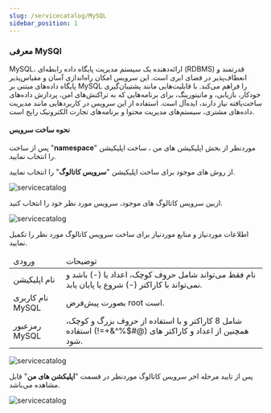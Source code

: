 ```yaml
---
slug: /servicecatalog/MySQL
sidebar_position: 1
---
```


### معرفی MySQl

  MySQL، ارائه‌دهنده یک سیستم مدیریت پایگاه داده رابطه‌ای (RDBMS) قدرتمند و انعطاف‌پذیر در فضای ابری است. این سرویس امکان راه‌اندازی آسان و مقیاس‌پذیر پایگاه داده‌های مبتنی بر MySQL را فراهم می‌کند. با قابلیت‌هایی مانند پشتیبان‌گیری خودکار، بازیابی، و مانیتورینگ، برای برنامه‌هایی که به تراکنش‌های امن،  پردازش داده‌های ساخت‌یافته نیاز دارند، ایده‌آل است. استفاده از این سرویس در کاربردهایی مانند مدیریت داده‌های مشتری، سیستم‌های مدیریت محتوا و برنامه‌های تجارت الکترونیک رایج است.

#### نحوه ساخت سرویس

پس از ساخت "**namespace**" موردنظر از بخش اپلیکیشن های من ، ساخت اپلیکیشن را انتخاب نمایید.

از روش های موجود برای ساخت اپلیکیشن "**سرویس کاتالوگ**" را انتخاب نمایید.

![servicecatalog](/img/servicecatalog/servicecatalog00.png)

ازبین سرویس کاتالوگ های موجود، سرویس مورد نظر خود را انتخاب کنید.

![servicecatalog](/img/servicecatalog/servicecatalog0.png)

اطلاعات موردنیاز و منابع موردنیاز برای ساخت سرویس کاتالوگ مورد نظر را تکمیل نمایید.


<table>
    <thead>
        <tr>
            <td>ورودی</td>
            <td>توضیحات</td>
        </tr>
    </thead>
    <tbody>
        <tr>
            <td>نام اپلیکیشن</td>
            <td>نام فقط می‌تواند شامل حروف کوچک، اعداد یا (-) باشد و نمی‌تواند با کاراکتر (-) شروع یا پایان یابد.</td>
        </tr>
        <tr>
            <td>نام کاربری MySQL</td>
            <td>بصورت پیش‌فرض root است.</td>
        </tr>
        <tr>
            <td>رمزعبور MySQL</td>
            <td>شامل 8 کاراکتر و با استفاده از حروف بزرگ و کوچک، همچنین از اعداد و کاراکتر های (@#$%^&+=!) استفاده شود.</td>
        </tr>
    </tbody>
</table>



![servicecatalog](/img/servicecatalog/servicecatalog1.png)

 پس از تایید مرحله اخر سرویس کاتالوگ موردنظر در قسمت "**اپلیکشن های من**" قابل مشاهده می‌باشد.
 
 ![servicecatalog](/img/servicecatalog/servicecatalog2.png)

